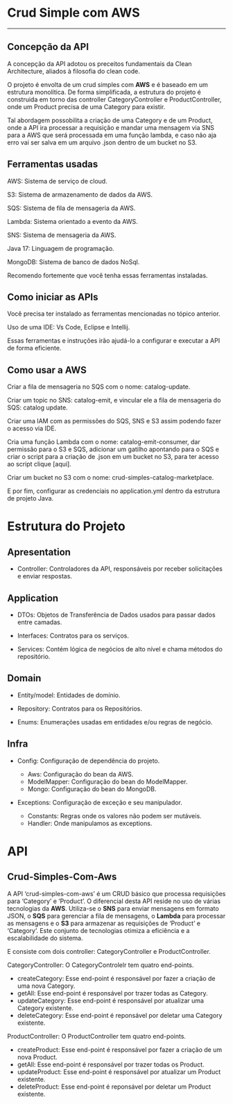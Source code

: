 # Crud Simple com AWS

---

## Concepção da API
A concepção da API adotou os preceitos fundamentais da Clean Architecture, aliados à filosofia do clean code.

O projeto é envolta de um crud simples com __AWS__ e é baseado em um estrutura monolítica. De forma simplificada, a estrutura do projeto é construida em torno das controller CategoryController e ProductController, onde um Product precisa de uma Category para existir.

Tal abordagem possobilita a criação de uma Category e de um Product, onde a API ira processar a requisição e mandar uma mensagem via SNS para a AWS que será processada em uma função lambda, e caso não aja erro vai ser salva em um arquivo .json dentro de um bucket no S3.

## Ferramentas usadas

AWS: Sistema de serviço de cloud.

S3: Sistema de armazenamento de dados da AWS.

SQS: Sistema de fila de mensageria da AWS.

Lambda: Sistema orientado a evento da AWS.

SNS: Sistema de mensageria da AWS.

Java 17: Linguagem de programação.

MongoDB: Sistema de banco de dados NoSql.

Recomendo fortemente que você tenha essas ferramentas instaladas.

## Como iniciar as APIs
Você precisa ter instalado as ferramentas mencionadas no tópico anterior. 

Uso de uma IDE: Vs Code, Eclipse e Intellij.

Essas ferramentas e instruções irão ajudá-lo a configurar e executar a API de forma eficiente.

## Como usar a AWS

Criar a fila de mensageria no SQS com o nome: catalog-update.

Criar um topic no SNS: catalog-emit, e vincular ele a fila de mensageria do SQS: catalog update.

Criar uma IAM com as permissões do SQS, SNS e S3 assim podendo fazer o acesso via IDE.

Cria uma função Lambda com o nome: catalog-emit-consumer, dar permissão para o S3 e SQS, adicionar um gatilho apontando para o SQS e criar o script para a criação de .json em um bucket no S3, para ter acesso ao script clique [aqui].

Criar um bucket no S3 com o nome: crud-simples-catalog-marketplace.

E por fim, configurar as credenciais no application.yml dentro da estrutura de projeto Java.  


# Estrutura do Projeto
## Apresentation
- Controller: Controladores da API, responsáveis por receber solicitações e enviar respostas.

## Application
- DTOs: Objetos de Transferência de Dados usados para passar dados entre camadas.

- Interfaces: Contratos para os serviços.

- Services: Contém lógica de negócios de alto nível e chama métodos do repositório.

## Domain
- Entity/model: Entidades de domínio.

- Repository: Contratos para os Repositórios.

- Enums: Enumerações usadas em entidades e/ou regras de negócio.

## Infra
- Config: Configuração de dependência do projeto.
  - Aws: Configuração do bean da AWS.
  - ModelMapper: Configuração do bean do ModelMapper.
  - Mongo: Configuração do bean do MongoDB.

- Exceptions: Configuração de exceção e seu manipulador.
  - Constants: Regras onde os valores não podem ser mutáveis.
  - Handler: Onde manipulamos as exceptions.

# API
## Crud-Simples-Com-Aws
A API ‘crud-simples-com-aws’ é um CRUD básico que processa requisições para ‘Category’ e ‘Product’. O diferencial desta API reside no uso de várias tecnologias da __AWS__. Utiliza-se o __SNS__ para enviar mensagens em formato JSON, o __SQS__ para gerenciar a fila de mensagens, o __Lambda__ para processar as mensagens e o __S3__ para armazenar as requisições de ‘Product’ e ‘Category’. Este conjunto de tecnologias otimiza a eficiência e a escalabilidade do sistema. 

E consiste com dois controller: CategoryController e ProductController.

CategoryController: O CategoryControlelr tem quatro end-points.
  - createCategory: Esse end-point é responsável por fazer a criação de uma nova Category.
  - getAll: Esse end-point é responsável por trazer todas as Category.
  - updateCategory: Esse end-point é responsável por atualizar uma Category existente.
  - deleteCategory: Esse end-point é reponsável por deletar uma Category existente.

ProductController: O ProductController tem quatro end-points.
 - createProduct: Esse end-point é responsável por fazer a criação de um nova Product.
 - getAll: Esse end-point é responsável por trazer todas os Product.
 - updateProduct: Esse end-point é responsável por atualizar um Product existente.
 - deleteProduct: Esse end-point é reponsável por deletar um Product existente.
